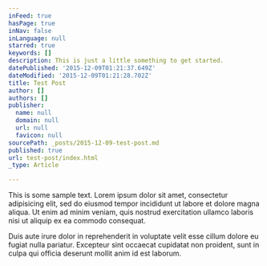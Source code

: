 ```yaml
---
inFeed: true
hasPage: true
inNav: false
inLanguage: null
starred: true
keywords: []
description: This is just a little something to get started.
datePublished: '2015-12-09T01:21:37.649Z'
dateModified: '2015-12-09T01:21:28.702Z'
title: Test Post
author: []
authors: []
publisher:
  name: null
  domain: null
  url: null
  favicon: null
sourcePath: _posts/2015-12-09-test-post.md
published: true
url: test-post/index.html
_type: Article

---
```

This is some sample text. Lorem ipsum dolor sit amet, consectetur adipisicing elit, sed do eiusmod
tempor incididunt ut labore et dolore magna aliqua. Ut enim ad minim veniam,
quis nostrud exercitation ullamco laboris nisi ut aliquip ex ea commodo
consequat. 

Duis aute irure dolor in reprehenderit in voluptate velit esse
cillum dolore eu fugiat nulla pariatur. Excepteur sint occaecat cupidatat non
proident, sunt in culpa qui officia deserunt mollit anim id est laborum.